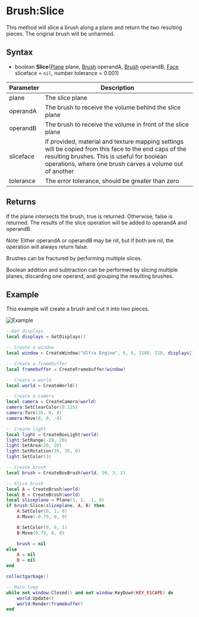 # Brush:Slice

This method will slice a brush along a plane and return the two resulting pieces. The original brush will be unharmed.

## Syntax

- boolean **Slice**([Plane](Plane.md) plane, [Brush](Brush.md) operandA, [Brush](Brush.md) operandB, [Face](Face.md) sliceface = `nil`, number tolerance = 0.001)

| Parameter | Description |
|---|---|
| plane | The slice plane |
| operandA | The brush to receive the volume behind the slice plane |
| operandB | The brush to receive the volume in front of the slice plane |
| sliceface | If provided, material and texture mapping settings will be copied from this face to the end caps of the resulting brushes. This is useful for boolean operations, where one brush carves a volume out of another |
| tolerance | The error tolerance, should be greater than zero |

## Returns
If the plane intersects the brush, true is returned. Otherwise, false is returned. The results of the slice operation will be added to operandA and operandB.

Note: Either operandA or operandB may be nil, but if both are nil, the operation will always return false.

Brushes can be fractured by performing multiple slices.

Boolean addition and subtraction can be performed by slicing multiple planes, discarding one operand, and grouping the resulting brushes.

## Example

This example will create a brush and cut it into two pieces.

![Example](https://github.com/UltraEngine/Documentation/raw/master/Images/brush_slice.jpg)

```lua
--Get displays
local displays = GetDisplays()

-- Create a window
local window = CreateWindow("Ultra Engine", 0, 0, 1280, 720, displays[1], WINDOW_CENTER | WINDOW_TITLEBAR)

-- Create a framebuffer
local framebuffer = CreateFramebuffer(window)

-- Create a world
local world = CreateWorld()

-- Create a camera
local camera = CreateCamera(world)
camera:SetClearColor(0.125)
camera:Turn(35, 0, 0)
camera:Move(0, 0, -6)

-- Create light
local light = CreateBoxLight(world)
light:SetRange(-20, 20)
light:SetArea(20, 20)
light:SetRotation(35, 35, 0)
light:SetColor(3)

-- Create brush
local brush = CreateBoxBrush(world, 10, 2, 2)

-- Slice brush
local A = CreateBrush(world)
local B = CreateBrush(world)
local sliceplane = Plane(1, 1, -1, 0)
if brush:Slice(sliceplane, A, B) then
    A:SetColor(0, 1, 0)
    A:Move(-0.75, 0, 0)

    B:SetColor(0, 0, 1)
    B:Move(0.75, 0, 0)

    brush = nil
else
    A = nil
    B = nil
end

collectgarbage()

-- Main loop
while not window:Closed() and not window:KeyDown(KEY_ESCAPE) do
    world:Update()
    world:Render(framebuffer)
end
```
